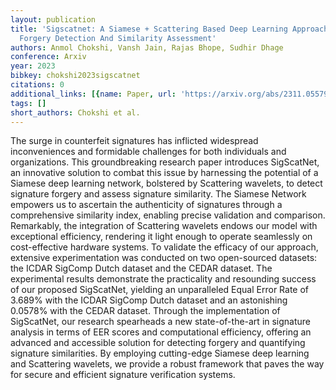 ```yaml
---
layout: publication
title: 'Sigscatnet: A Siamese + Scattering Based Deep Learning Approach For Signature
  Forgery Detection And Similarity Assessment'
authors: Anmol Chokshi, Vansh Jain, Rajas Bhope, Sudhir Dhage
conference: Arxiv
year: 2023
bibkey: chokshi2023sigscatnet
citations: 0
additional_links: [{name: Paper, url: 'https://arxiv.org/abs/2311.05579'}]
tags: []
short_authors: Chokshi et al.
---
```

The surge in counterfeit signatures has inflicted widespread inconveniences
and formidable challenges for both individuals and organizations. This
groundbreaking research paper introduces SigScatNet, an innovative solution to
combat this issue by harnessing the potential of a Siamese deep learning
network, bolstered by Scattering wavelets, to detect signature forgery and
assess signature similarity. The Siamese Network empowers us to ascertain the
authenticity of signatures through a comprehensive similarity index, enabling
precise validation and comparison. Remarkably, the integration of Scattering
wavelets endows our model with exceptional efficiency, rendering it light
enough to operate seamlessly on cost-effective hardware systems. To validate
the efficacy of our approach, extensive experimentation was conducted on two
open-sourced datasets: the ICDAR SigComp Dutch dataset and the CEDAR dataset.
The experimental results demonstrate the practicality and resounding success of
our proposed SigScatNet, yielding an unparalleled Equal Error Rate of 3.689%
with the ICDAR SigComp Dutch dataset and an astonishing 0.0578% with the CEDAR
dataset. Through the implementation of SigScatNet, our research spearheads a
new state-of-the-art in signature analysis in terms of EER scores and
computational efficiency, offering an advanced and accessible solution for
detecting forgery and quantifying signature similarities. By employing
cutting-edge Siamese deep learning and Scattering wavelets, we provide a robust
framework that paves the way for secure and efficient signature verification
systems.